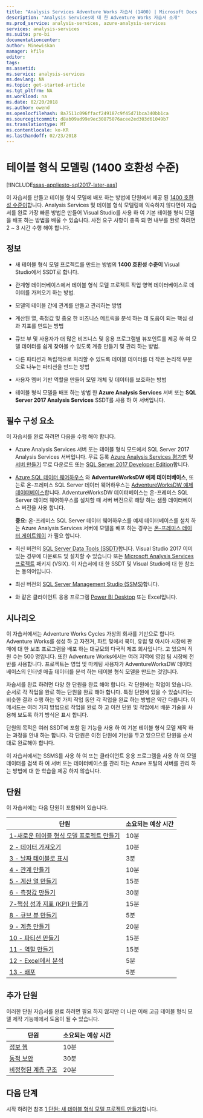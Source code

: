 ```yaml
---
title: "Analysis Services Adventure Works 자습서 (1400) | Microsoft Docs"
description: "Analysis Services에 대 한 Adventure Works 자습서 소개"
ms.prod_service: analysis-services, azure-analysis-services
services: analysis-services
ms.suite: pro-bi
documentationcenter: 
author: Minewiskan
manager: kfile
editor: 
tags: 
ms.assetid: 
ms.service: analysis-services
ms.devlang: NA
ms.topic: get-started-article
ms.tgt_pltfrm: NA
ms.workload: na
ms.date: 02/20/2018
ms.author: owend
ms.openlocfilehash: 8a7511c096ffacf249187c9f45d71bca340bb1ca
ms.sourcegitcommit: d8ab09ad99e9ec30875076acee2ed303d61049b7
ms.translationtype: MT
ms.contentlocale: ko-KR
ms.lasthandoff: 02/23/2018
---
```

# <a name="tabular-modeling-1400-compatibility-level"></a>테이블 형식 모델링 (1400 호환성 수준)

[!INCLUDE[ssas-appliesto-sql2017-later-aas](../../includes/ssas-appliesto-sql2017-later-aas.md)]

이 자습서를 만들고 테이블 형식 모델에 배포 하는 방법에 단원에서 제공 된 [1400 호환성 수준이](../tabular-models/compatibility-level-for-tabular-models-in-analysis-services.md)합니다. Analysis Services 및 테이블 형식 모델링에 익숙하지 않다면이 자습서를 완료 가장 빠른 방법은 만들어 Visual Studio를 사용 하 여 기본 테이블 형식 모델을 배포 하는 방법을 배울 수 있습니다. 사전 요구 사항이 충족 되 면 내부를 완료 하려면 2 ~ 3 시간 수행 해야 합니다.  
  
## <a name="what-you-learn"></a>정보   
  
-   새 테이블 형식 모델 프로젝트를 만드는 방법의 **1400 호환성 수준이** Visual Studio에서 SSDT로 합니다.
  
-   관계형 데이터베이스에서 테이블 형식 모델 프로젝트 작업 영역 데이터베이스로 데이터를 가져오기 하는 방법.  
  
-   모델의 테이블 간에 관계를 만들고 관리하는 방법  
  
-   계산된 열, 측정값 및 중요 한 비즈니스 메트릭을 분석 하는 데 도움이 되는 핵심 성과 지표를 만드는 방법  
  
-   큐브 뷰 및 사용자가 더 많은 비즈니스 및 응용 프로그램별 뷰포인트를 제공 하 여 모델 데이터를 쉽게 찾아볼 수 있도록 계층 만들기 및 관리 하는 방법.  
  
-   다른 파티션과 독립적으로 처리할 수 있도록 테이블 데이터를 더 작은 논리적 부분으로 나누는 파티션을 만드는 방법  
  
-   사용자 멤버 기반 역할을 만들어 모델 개체 및 데이터를 보호하는 방법  
  
-   테이블 형식 모델을 배포 하는 방법 한 **Azure Analysis Services** 서버 또는 **SQL Server 2017 Analysis Services** SSDT를 사용 하 여 서버입니다.  
  
## <a name="prerequisites"></a>필수 구성 요소  

이 자습서를 완료 하려면 다음을 수행 해야 합니다.  
  
-   Azure Analysis Services 서버 또는 테이블 형식 모드에서 SQL Server 2017 Analysis Services 서버입니다. 무료 등록 [Azure Analysis Services 평가판](https://azure.microsoft.com/services/analysis-services/) 및 [서버 만들기](https://docs.microsoft.com/azure/analysis-services/analysis-services-create-server) 무료 다운로드 또는 [SQL Server 2017 Developer Edition](https://www.microsoft.com/sql-server/sql-server-downloads)합니다.

-   [Azure SQL 데이터 웨어하우스](https://docs.microsoft.com/azure/sql-data-warehouse/create-data-warehouse-portal) 와 **AdventureWorksDW 예제 데이터베이스**, 또는로 온-프레미스 SQL Server 데이터 웨어하우스는 [AdventureWorksDW 예제 데이터베이스](https://github.com/Microsoft/sql-server-samples/releases/tag/adventureworks)합니다. AdventureWorksDW 데이터베이스는 온-프레미스 SQL Server 데이터 웨어하우스를 설치할 때 서버 버전으로 해당 하는 샘플 데이터베이스 버전을 사용 합니다. 

    **중요:** 온-프레미스 SQL Server 데이터 웨어하우스를 예제 데이터베이스를 설치 하는 Azure Analysis Services 서버에 모델을 배포 하는 경우는 [온-프레미스 데이터 게이트웨이](https://docs.microsoft.com/azure/analysis-services/analysis-services-gateway) 가 필요 합니다.

-   최신 버전의 [SQL Server Data Tools (SSDT)](https://msdn.microsoft.com/library/mt204009.aspx)합니다. Visual Studio 2017 이미 있는 경우에 다운로드 및 설치할 수 있습니다 또는 [Microsoft Analysis Services 프로젝트](https://marketplace.visualstudio.com/items?itemName=ProBITools.MicrosoftAnalysisServicesModelingProjects) 패키지 (VSIX). 이 자습서에 대 한 SSDT 및 Visual Studio에 대 한 참조는 동의어입니다. 

-   최신 버전의 [SQL Server Management Studio (SSMS)](https://docs.microsoft.com/sql/ssms/download-sql-server-management-studio-ssms)합니다.    

-   와 같은 클라이언트 응용 프로그램 [Power BI Desktop](https://powerbi.microsoft.com/desktop/) 또는 Excel입니다. 

## <a name="scenario"></a>시나리오  

이 자습서에서는 Adventure Works Cycles 가상의 회사를 기반으로 합니다. Adventure Works를 생성 하 고 자전거, 파트 및에서 북미, 유럽 및 아시아 시장에 판매에 대 한 보조 프로그램을 배포 하는 대규모의 다국적 제조 회사입니다. 고 있으며 직원 수는 500 명입니다. 또한 Adventure Works에서는 여러 지역에 영업 팀 시장에 전반를 사용합니다. 프로젝트는 영업 및 마케팅 사용자가 AdventureWorksDW 데이터베이스의 인터넷 매출 데이터를 분석 하는 테이블 형식 모델을 만드는 것입니다.  
  
자습서를 완료 하려면 다양 한 단원을 완료 해야 합니다. 각 단원에는 작업이 있습니다. 순서로 각 작업을 완료 하는 단원을 완료 해야 합니다. 특정 단원에 있을 수 있습니다는 비슷한 결과 수행 하는 몇 가지 작업 동안 각 작업을 완료 하는 방법은 약간 다릅니다. 이 메서드는 여러 가지 방법으로 작업을 완료 하 고 이전 단원 및 작업에서 배운 기술을 사용해 보도록 하기 방식은 표시 합니다.  
  
단원의 목적은 여러 SSDT에 포함 된 기능을 사용 하 여 기본 테이블 형식 모델 제작 하는 과정을 안내 하는 합니다. 각 단원은 이전 단원에 기반을 두고 있으므로 단원을 순서대로 완료해야 합니다.
  
이 자습서에서는 SSMS를 사용 하 여 또는 클라이언트 응용 프로그램을 사용 하 여 모델 데이터를 검색 하 여 서버 또는 데이터베이스를 관리 하는 Azure 포털의 서버를 관리 하는 방법에 대 한 학습을 제공 하지 않습니다. 


## <a name="lessons"></a>단원  

이 자습서에는 다음 단원이 포함되어 있습니다.  
  
|단원|소요되는 예상 시간|  
|----------|------------------------------|  
|[1-새로운 테이블 형식 모델 프로젝트 만들기](../tutorial-tabular-1400/as-lesson-1-create-a-new-tabular-model-project.md)|10분|  
|[2 - 데이터 가져오기](../tutorial-tabular-1400/as-lesson-2-get-data.md)|10분|  
|[3 - 날짜 테이블로 표시](../tutorial-tabular-1400/as-lesson-3-mark-as-date-table.md)|3분|  
|[4 - 관계 만들기](../tutorial-tabular-1400/as-lesson-4-create-relationships.md)|10분|  
|[5 - 계산 열 만들기](../tutorial-tabular-1400/as-lesson-5-create-calculated-columns.md)|15분|
|[6 - 측정값 만들기](../tutorial-tabular-1400/as-lesson-6-create-measures.md)|30분|  
|[7-핵심 성과 지표 (KPI) 만들기](../tutorial-tabular-1400/as-lesson-7-create-key-performance-indicators.md)|15분|  
|[8 - 큐브 뷰 만들기](../tutorial-tabular-1400/as-lesson-8-create-perspectives.md)|5분|  
|[9 - 계층 만들기](../tutorial-tabular-1400/as-lesson-9-create-hierarchies.md)|20분|  
|[10 - 파티션 만들기](../tutorial-tabular-1400/as-lesson-10-create-partitions.md)|15분|  
|[11 - 역할 만들기](../tutorial-tabular-1400/as-lesson-11-create-roles.md)|15분|  
|[12 - Excel에서 분석](../tutorial-tabular-1400/as-lesson-12-analyze-in-excel.md)|5분| 
|[13 - 배포](../tutorial-tabular-1400/as-lesson-13-deploy.md)|5분|  
  
## <a name="supplemental-lessons"></a>추가 단원  

이러한 단원 자습서를 완료 하려면 필요 하지 않지만 더 나은 이해 고급 테이블 형식 모델 제작 기능에에서 도움이 될 수 있습니다.  
  
|단원|소요되는 예상 시간|  
|----------|------------------------------|  
|[정보 행](../tutorial-tabular-1400/as-supplemental-lesson-detail-rows.md)|10분|
|[동적 보안](../tutorial-tabular-1400/as-supplemental-lesson-dynamic-security.md)|30분|
|[비정형된 계층 구조](../tutorial-tabular-1400/as-supplemental-lesson-ragged-hierarchies.md)|20분| 

  
## <a name="next-steps"></a>다음 단계  

시작 하려면 참조 [1 단원: 새 테이블 형식 모델 프로젝트 만들기](../tutorial-tabular-1400/as-lesson-1-create-a-new-tabular-model-project.md)합니다.  
  
  
  


